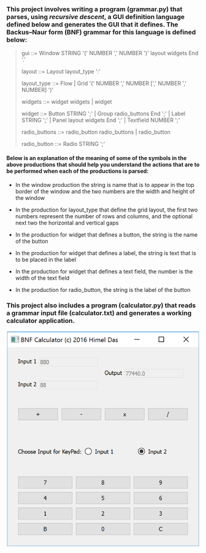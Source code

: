 ### This project involves writing a program (grammar.py) that parses, using _recursive descent_, a GUI definition language defined below and generates the GUI that it defines. The Backus–Naur form (BNF) grammar for this language is defined below:

>    gui ::=
>        Window STRING '(' NUMBER ',' NUMBER ')' layout widgets End '.'
>
>    layout ::=
>        Layout layout_type ':'
>
>    layout_type ::=
>        Flow |
>        Grid '(' NUMBER ',' NUMBER [',' NUMBER ',' NUMBER] ')'
>
>    widgets ::=
>        widget widgets |
>        widget
>
>    widget ::=
>        Button STRING ';' |
>        Group radio_buttons End ';' |
>        Label STRING ';' |
>        Panel layout widgets End ';' |
>        Textfield NUMBER ';'
>
>    radio_buttons ::=
>        radio_button radio_buttons |
>        radio_button
>
>    radio_button ::=
>        Radio STRING ';'

#### Below is an explanation of the meaning of some of the symbols in the above productions that should help you understand the actions that are to be performed when each of the productions is parsed:

* In the window production the string is name that is to appear in the top border of the window and the two numbers are the width and height of the window

* In the production for layout_type that define the grid layout, the first two numbers represent the number of rows and columns, and the optional next two the horizontal and vertical gaps

* In the production for widget that defines a button, the string is the name of the button

* In the production for widget that defines a label, the string is text that is to be placed in the label

* In the production for widget that defines a text field, the number is the width of the text field

* In the production for radio_button, the string is the label of the button

### This project also includes a program (calculator.py) that reads a grammar input file (calculator.txt) and generates a working calculator application.

![](calculator.py.png)
